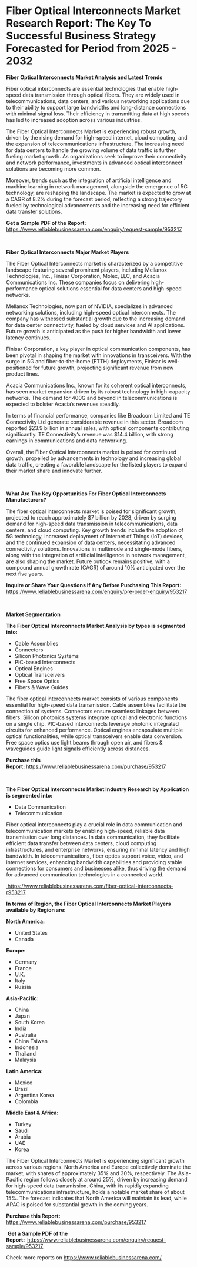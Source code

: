 <p><h1>Fiber Optical Interconnects Market Research Report: The Key To Successful Business Strategy Forecasted for Period from 2025 - 2032</h1></p><p><strong>Fiber Optical Interconnects Market Analysis and Latest Trends</strong></p>
<p><p>Fiber optical interconnects are essential technologies that enable high-speed data transmission through optical fibers. They are widely used in telecommunications, data centers, and various networking applications due to their ability to support large bandwidths and long-distance connections with minimal signal loss. Their efficiency in transmitting data at high speeds has led to increased adoption across various industries.</p><p>The Fiber Optical Interconnects Market is experiencing robust growth, driven by the rising demand for high-speed internet, cloud computing, and the expansion of telecommunications infrastructure. The increasing need for data centers to handle the growing volume of data traffic is further fueling market growth. As organizations seek to improve their connectivity and network performance, investments in advanced optical interconnect solutions are becoming more common. </p><p>Moreover, trends such as the integration of artificial intelligence and machine learning in network management, alongside the emergence of 5G technology, are reshaping the landscape. The market is expected to grow at a CAGR of 8.2% during the forecast period, reflecting a strong trajectory fueled by technological advancements and the increasing need for efficient data transfer solutions.</p></p>
<p><strong>Get a Sample PDF of the Report:&nbsp;</strong> <a href="https://www.reliablebusinessarena.com/enquiry/request-sample/953217?utm_campaign=3181&utm_medium=2&utm_source=Github&utm_content=ia&utm_term=08032025&utm_id=fiber-optical-interconnects">https://www.reliablebusinessarena.com/enquiry/request-sample/953217</a></p>
<p>&nbsp;</p>
<p><strong>Fiber Optical Interconnects Major Market Players</strong></p>
<p><p>The Fiber Optical Interconnects market is characterized by a competitive landscape featuring several prominent players, including Mellanox Technologies, Inc., Finisar Corporation, Molex, LLC, and Acacia Communications Inc. These companies focus on delivering high-performance optical solutions essential for data centers and high-speed networks.</p><p>Mellanox Technologies, now part of NVIDIA, specializes in advanced networking solutions, including high-speed optical interconnects. The company has witnessed substantial growth due to the increasing demand for data center connectivity, fueled by cloud services and AI applications. Future growth is anticipated as the push for higher bandwidth and lower latency continues.</p><p>Finisar Corporation, a key player in optical communication components, has been pivotal in shaping the market with innovations in transceivers. With the surge in 5G and fiber-to-the-home (FTTH) deployments, Finisar is well-positioned for future growth, projecting significant revenue from new product lines.</p><p>Acacia Communications Inc., known for its coherent optical interconnects, has seen market expansion driven by its robust technology in high-capacity networks. The demand for 400G and beyond in telecommunications is expected to bolster Acacia’s revenues steadily.</p><p>In terms of financial performance, companies like Broadcom Limited and TE Connectivity Ltd generate considerable revenue in this sector. Broadcom reported $23.9 billion in annual sales, with optical components contributing significantly. TE Connectivity’s revenue was $14.4 billion, with strong earnings in communications and data networking.</p><p>Overall, the Fiber Optical Interconnects market is poised for continued growth, propelled by advancements in technology and increasing global data traffic, creating a favorable landscape for the listed players to expand their market share and innovate further.</p></p>
<p>&nbsp;</p>
<p><strong>What Are The Key Opportunities For Fiber Optical Interconnects Manufacturers?</strong></p>
<p><p>The fiber optical interconnects market is poised for significant growth, projected to reach approximately $7 billion by 2028, driven by surging demand for high-speed data transmission in telecommunications, data centers, and cloud computing. Key growth trends include the adoption of 5G technology, increased deployment of Internet of Things (IoT) devices, and the continued expansion of data centers, necessitating advanced connectivity solutions. Innovations in multimode and single-mode fibers, along with the integration of artificial intelligence in network management, are also shaping the market. Future outlook remains positive, with a compound annual growth rate (CAGR) of around 10% anticipated over the next five years.</p></p>
<p><strong>Inquire or Share Your Questions If Any Before Purchasing This Report:</strong> <a href="https://www.reliablebusinessarena.com/enquiry/pre-order-enquiry/953217?utm_campaign=3181&utm_medium=2&utm_source=Github&utm_content=ia&utm_term=08032025&utm_id=fiber-optical-interconnects">https://www.reliablebusinessarena.com/enquiry/pre-order-enquiry/953217</a></p>
<p>&nbsp;</p>
<p><strong>Market Segmentation</strong></p>
<p><strong>The Fiber Optical Interconnects Market Analysis by types is segmented into:</strong></p>
<p><ul><li>Cable Assemblies</li><li>Connectors</li><li>Silicon Photonics Systems</li><li>PIC-based Interconnects</li><li>Optical Engines</li><li>Optical Transceivers</li><li>Free Space Optics</li><li>Fibers & Wave Guides</li></ul></p>
<p><p>The fiber optical interconnects market consists of various components essential for high-speed data transmission. Cable assemblies facilitate the connection of systems. Connectors ensure seamless linkages between fibers. Silicon photonics systems integrate optical and electronic functions on a single chip. PIC-based interconnects leverage photonic integrated circuits for enhanced performance. Optical engines encapsulate multiple optical functionalities, while optical transceivers enable data conversion. Free space optics use light beams through open air, and fibers & waveguides guide light signals efficiently across distances.</p></p>
<p><strong>Purchase this Report:&nbsp;</strong><a href="https://www.reliablebusinessarena.com/purchase/953217?utm_campaign=3181&utm_medium=2&utm_source=Github&utm_content=ia&utm_term=08032025&utm_id=fiber-optical-interconnects">https://www.reliablebusinessarena.com/purchase/953217</a></p>
<p>&nbsp;</p>
<p><strong>The Fiber Optical Interconnects Market Industry Research by Application is segmented into:</strong></p>
<p><ul><li>Data Communication</li><li>Telecommunication</li></ul></p>
<p><p>Fiber optical interconnects play a crucial role in data communication and telecommunication markets by enabling high-speed, reliable data transmission over long distances. In data communication, they facilitate efficient data transfer between data centers, cloud computing infrastructures, and enterprise networks, ensuring minimal latency and high bandwidth. In telecommunications, fiber optics support voice, video, and internet services, enhancing bandwidth capabilities and providing stable connections for consumers and businesses alike, thus driving the demand for advanced communication technologies in a connected world.</p></p>
<p><a href="https://www.reliablebusinessarena.com/fiber-optical-interconnects-r953217?utm_campaign=3181&utm_medium=2&utm_source=Github&utm_content=ia&utm_term=08032025&utm_id=fiber-optical-interconnects">&nbsp;https://www.reliablebusinessarena.com/fiber-optical-interconnects-r953217</a></p>
<p><strong>In terms of Region, the Fiber Optical Interconnects Market Players available by Region are:</strong></p>
<p>
    <p> <strong> North America: </strong>
        <ul>
            <li>United States</li>
            <li>Canada</li>
        </ul>
        </p> 
    <p> <strong> Europe: </strong>
        <ul>
            <li>Germany</li>
            <li>France</li>
            <li>U.K.</li>
            <li>Italy</li>
            <li>Russia</li>
        </ul>
        </p> 
    <p> <strong> Asia-Pacific: </strong>
        <ul>
            <li>China</li>
            <li>Japan</li>
            <li>South Korea</li>
            <li>India</li>
            <li>Australia</li>
            <li>China Taiwan</li>
            <li>Indonesia</li>
            <li>Thailand</li>
            <li>Malaysia</li>
        </ul>
        </p> 
    <p> <strong> Latin America: </strong>
        <ul>
            <li>Mexico</li>
            <li>Brazil</li>
            <li>Argentina Korea</li>
            <li>Colombia</li>
        </ul>
        </p> 
    <p> <strong> Middle East & Africa: </strong>
        <ul>
            <li>Turkey</li>
            <li>Saudi</li>
            <li>Arabia</li>
            <li>UAE</li>
            <li>Korea</li>
        </ul>
    </p>
    </p>
<p><p>The Fiber Optical Interconnects Market is experiencing significant growth across various regions. North America and Europe collectively dominate the market, with shares of approximately 35% and 30%, respectively. The Asia-Pacific region follows closely at around 25%, driven by increasing demand for high-speed data transmission. China, with its rapidly expanding telecommunications infrastructure, holds a notable market share of about 15%. The forecast indicates that North America will maintain its lead, while APAC is poised for substantial growth in the coming years.</p></p>
<p><strong>Purchase this Report: </strong><a href="https://www.reliablebusinessarena.com/purchase/953217?utm_campaign=3181&utm_medium=2&utm_source=Github&utm_content=ia&utm_term=08032025&utm_id=fiber-optical-interconnects">https://www.reliablebusinessarena.com/purchase/953217</a></p>
<p>&nbsp;<strong>Get a Sample PDF of the Report:&nbsp;&nbsp;</strong><a href="https://www.reliablebusinessarena.com/enquiry/request-sample/953217?utm_campaign=3181&utm_medium=2&utm_source=Github&utm_content=ia&utm_term=08032025&utm_id=fiber-optical-interconnects">https://www.reliablebusinessarena.com/enquiry/request-sample/953217</a></p>
<p><strong></strong></p>
<p>Check more reports on <a href="https://www.reliablebusinessarena.com/?utm_campaign=3181&utm_medium=2&utm_source=Github&utm_content=ia&utm_term=08032025&utm_id=fiber-optical-interconnects">https://www.reliablebusinessarena.com/</a></p>